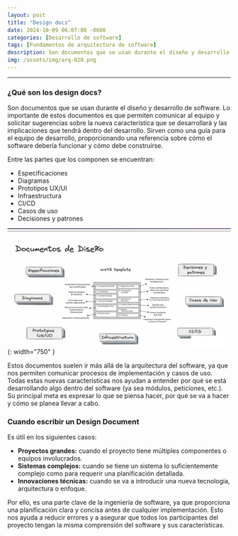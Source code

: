 ```yaml
---
layout: post
title: "Design docs"
date: 2024-10-09 06:07:00 -0600
categories: [Desarrollo de software]
tags: [Fundamentos de arquitectura de software]
description: Son documentos que se usan durante el diseño y desarrollo de software.....
img: /assets/img/arq-020.png
---
```


---

### ¿Qué son los design docs?

Son documentos que se usan durante el diseño y desarrollo de software. Lo importante de estos documentos es que permiten comunicar al equipo y solicitar sugerencias sobre la nueva característica que se desarrollará y las implicaciones que tendrá dentro del desarrollo. Sirven como una guía para el equipo de desarrollo, proporcionando una referencia sobre cómo el software debería funcionar y cómo debe construirse.

Entre las partes que los componen se encuentran:

- Especificaciones
- Diagramas
- Prototipos UX/UI
- Infraestructura
- CI/CD
- Casos de uso
- Decisiones y patrones

![alt text](/assets/img/arq-020-1.png){: width="750" }

Estos documentos suelen ir más allá de la arquitectura del software, ya que nos permiten comunicar procesos de implementación y casos de uso. Todas estas nuevas características nos ayudan a entender por qué se está desarrollando algo dentro del software (ya sea módulos, peticiones, etc.). Su principal meta es expresar lo que se piensa hacer, por qué se va a hacer y cómo se planea llevar a cabo.

### Cuando escribir un Design Document

Es útil en los siguientes casos:

- **Proyectos grandes:** cuando el proyecto tiene múltiples componentes o equipos involucrados.
- **Sistemas complejos:** cuando se tiene un sistema lo suficientemente complejo como para requerir una planificación detallada.
- **Innovaciones técnicas:** cuando se va a introducir una nueva tecnología, arquitectura o enfoque.

Por ello, es una parte clave de la ingeniería de software, ya que proporciona una planificación clara y concisa antes de cualquier implementación. Esto nos ayuda a reducir errores y a asegurar que todos los participantes del proyecto tengan la misma comprensión del software y sus características.



